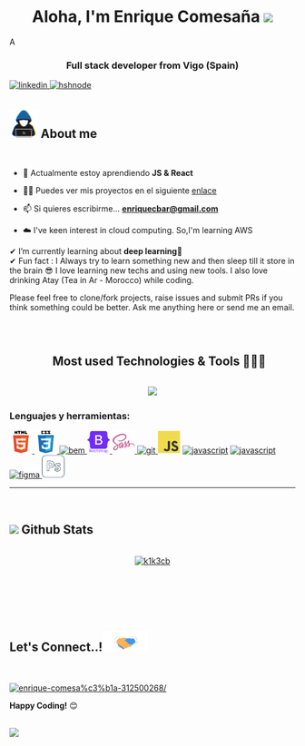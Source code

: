 
<h1 align="center"><b>Aloha,  I'm Enrique Comesaña </b><img src="https://media.giphy.com/media/hvRJCLFzcasrR4ia7z/giphy.gif" width="35"></h1>
<!--  -->A
<h3 align="center">Full stack developer from Vigo (Spain)</h3>
<a href="https://linkedin.com/in/abdoachhoubi" target="_blank">
<img src=https://img.shields.io/badge/linkedin-%2300acee.svg?color=405DE6&style=for-the-badge&logo=linkedin&logoColor=white alt=linkedin style="margin-bottom: 5px;" />
</a>


<a href="https://achhoubiplus.hashnode.dev" target="_blank">
<img src=https://img.shields.io/badge/hashnode-%2300acee.svg?color=2962FF&style=for-the-badge&logo=hashnode&logoColor=white alt=hshnode style="margin-bottom: 5px;" />
</a>

## <picture><img src = "https://github.com/0xAbdulKhalid/0xAbdulKhalid/raw/main/assets/mdImages/about_me.gif" width = 50px></picture> **About me**
<br>


- 🌱 Actualmente estoy aprendiendo **JS & React**

- 👨‍💻 Puedes ver mis proyectos en el siguiente  [enlace](https://portfolio-ep5h.onrender.com/) 


- 📫 Si quieres escribirme... **enriquecbar@gmail.com**

- ☁️ I've keen interest in cloud computing. So,I'm learning AWS

✔ I’m currently learning about **deep learning**🥰<br>
✔ Fun fact : I Always try to learn something new and then sleep till it store in the brain 😎
I love learning new techs and using new tools. I also love drinking Atay (Tea in Ar - Morocco) while coding.

Please feel free to clone/fork projects, raise issues and submit PRs if you think something could be better.
Ask me anything here or send me an email. 

<br> 

<!--h1 without bottom border-->
<div id="user-content-toc">
  <ul align="center">
    <summary><h2 style="display: inline-block">Most used Technologies & Tools 👨🏻‍💻</h2></summary>
  </ul>
</div>
<!--tech stack icons-->
<p align="center">
  <a href="https://skillicons.dev">
    <img src="https://skillicons.dev/icons?i=html,css,javascript,tailwind,ts,git,vite,react,astro,nodejs,express,md,mongodb,postman,wordpress,figma,photoshop,illustrator,indesign&perline=14" />
  </a>
</p>

<h3 align="left">Lenguajes y herramientas:</h3>
<p align="left"> 

<a href="https://www.w3.org/html/" target="_blank" rel="noreferrer"> <img src="https://raw.githubusercontent.com/devicons/devicon/master/icons/html5/html5-original-wordmark.svg" alt="html5" width="40" height="40"/> </a>
<a href="https://www.w3schools.com/css/" target="_blank" rel="noreferrer"> <img src="https://raw.githubusercontent.com/devicons/devicon/master/icons/css3/css3-original-wordmark.svg" alt="css3" width="40" height="40"/> </a> 
<a href="https://getbem.com/" target="_blank" rel="noreferrer"> <img src="https://jennyknuth.com/wp-content/uploads/2018/03/BEM-1.png" alt="bem" width="40" height="40"/> </a> 
<a href="https://getbootstrap.com" target="_blank" rel="noreferrer"> <img src="https://raw.githubusercontent.com/devicons/devicon/master/icons/bootstrap/bootstrap-plain-wordmark.svg" alt="bootstrap" width="40" height="40"/> </a> 
<a href="https://sass-lang.com" target="_blank" rel="noreferrer"> <img src="https://raw.githubusercontent.com/devicons/devicon/master/icons/sass/sass-original.svg" alt="sass" width="40" height="40"/> </a> 
<a href="https://git-scm.com/" target="_blank" rel="noreferrer"> <img src="https://www.vectorlogo.zone/logos/git-scm/git-scm-icon.svg" alt="git" width="40" height="40"/> </a>
<a href="https://developer.mozilla.org/en-US/docs/Web/JavaScript" target="_blank" rel="noreferrer"> <img src="https://raw.githubusercontent.com/devicons/devicon/master/icons/javascript/javascript-original.svg" alt="javascript" width="40" height="40"/></a>
<a href="https://vitejs.dev/" target="_blank" rel="noreferrer"> <img src="https://seeklogo.com/images/V/vite-logo-BFD4283991-seeklogo.com.png" alt="javascript" width="40" height="40"/></a>
<a href="https://es.wordpress.org/" target="_blank" rel="noreferrer"> <img src="https://cdn-icons-png.flaticon.com/512/174/174881.png" alt="javascript" width="40" height="40"/></a>
<a href="https://www.figma.com/" target="_blank" rel="noreferrer"> <img src="https://www.vectorlogo.zone/logos/figma/figma-icon.svg" alt="figma" width="40" height="40"/> </a>
<a href="https://www.photoshop.com/en" target="_blank" rel="noreferrer"> <img src="https://raw.githubusercontent.com/devicons/devicon/master/icons/photoshop/photoshop-line.svg" alt="photoshop" width="40" height="40"/> </a>
</p>

-----

<br>


## <img src="https://media.giphy.com/media/iY8CRBdQXODJSCERIr/giphy.gif" width="35"><b> Github Stats </b>
<br>

<div align="center">

<a href="https://github.com/k1k3cb">
  
  <img src="https://github-readme-stats.vercel.app/api/top-langs?username=k1k3cb&show_icons=true&locale=en&layout=compact&line_height=20&title_color=7A7ADB&icon_color=2234AE&text_color=D3D3D3&bg_color=0,000000,130F40" width="375"  alt="k1k3cb"/>

</a>
</div>

<br>
<br>
<br>




<br>
<br>

## <b> Let's Connect..!</b><img src="https://github.com/0xAbdulKhalid/0xAbdulKhalid/raw/main/assets/mdImages/handshake.gif" width ="80">
<br>
<div align='left'>




<p align="left">
<a href="https://linkedin.com/in/enrique-comesa%c3%b1a-312500268/" target="blank"><img align="center" src="https://raw.githubusercontent.com/rahuldkjain/github-profile-readme-generator/master/src/images/icons/Social/linked-in-alt.svg" alt="enrique-comesa%c3%b1a-312500268/" height="30" width="40" /></a>


</p>   





</div>

**Happy Coding!** 😊

<br>
<img src="https://user-images.githubusercontent.com/73097560/115834477-dbab4500-a447-11eb-908a-139a6edaec5c.gif">
<br>
<br>
<br>







